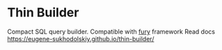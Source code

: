 # Thin Builder
Compact SQL query builder.
Compatible with [fury](https://github.com/eugene-sukhodolskiy/fury) framework
Read docs https://eugene-sukhodolskiy.github.io/thin-builder/
